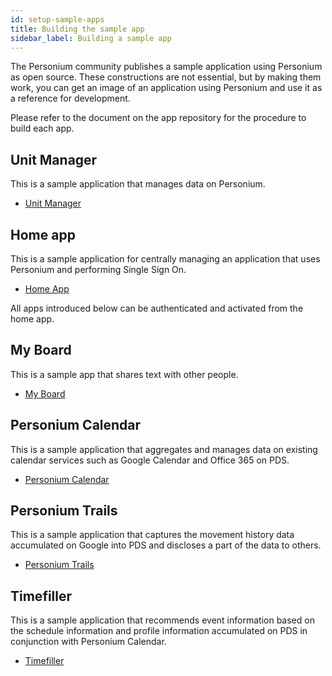 ```yaml
---
id: setup-sample-apps
title: Building the sample app
sidebar_label: Building a sample app
---
```


The Personium community publishes a sample application using Personium as open source. These constructions are not essential, but by making them work, you can get an image of an application using Personium and use it as a reference for development.

Please refer to the document on the app repository for the procedure to build each app.

## Unit Manager

This is a sample application that manages data on Personium.

* [Unit Manager](https://github.com/personium/app-uc-unit-manager)

## Home app

This is a sample application for centrally managing an application that uses Personium and performing Single Sign On.

* [Home App](https://github.com/personium/app-cc-home)

All apps introduced below can be authenticated and activated from the home app.

## My Board

This is a sample app that shares text with other people.

* [My Board](https://github.com/personium/app-myboard)

## Personium Calendar

This is a sample application that aggregates and manages data on existing calendar services such as Google Calendar and Office 365 on PDS.

* [Personium Calendar](https://github.com/personium/app-personium-calendar)

## Personium Trails

This is a sample application that captures the movement history data accumulated on Google into PDS and discloses a part of the data to others.

* [Personium Trails](https://github.com/personium/app-personium-trails)

## Timefiller

This is a sample application that recommends event information based on the schedule information and profile information accumulated on PDS in conjunction with Personium Calendar.

* [Timefiller](https://github.com/personium/app-timefiller)

